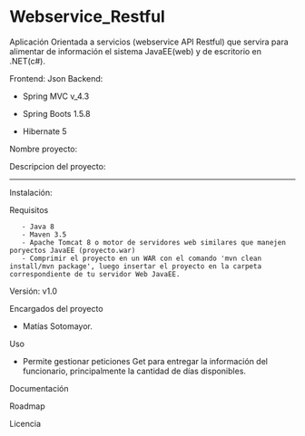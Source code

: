 # Webservice_Restful
Aplicación Orientada a servicios (webservice API Restful) que servira para alimentar de información el sistema JavaEE(web) y de escritorio en .NET(c#).

Frontend:
  Json
Backend:

- Spring MVC v_4.3

- Spring Boots 1.5.8

- Hibernate 5

Nombre proyecto:

Descripcion del proyecto:

**********************

Instalación:

Requisitos

	
	   - Java 8
	   - Maven 3.5
	   - Apache Tomcat 8 o motor de servidores web similares que manejen poryectos JavaEE (proyecto.war)
	   - Comprimir el proyecto en un WAR con el comando 'mvn clean install/mvn package', luego insertar el proyecto en la carpeta 	 	      correspondiente de tu servidor Web JavaEE.
	

Versión: v1.0

Encargados del proyecto
- Matías Sotomayor.
    
Uso
- Permite gestionar peticiones Get para entregar la información del funcionario, principalmente la cantidad de días disponibles.

Documentación

Roadmap

Licencia
